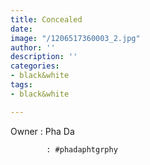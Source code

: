 ```yaml
---
title: Concealed
date: 
image: "/1206517360003_2.jpg"
author: ''
description: ''
categories:
- black&white
tags:
- black&white

---
```

Owner : Pha Da

            : #phadaphtgrphy